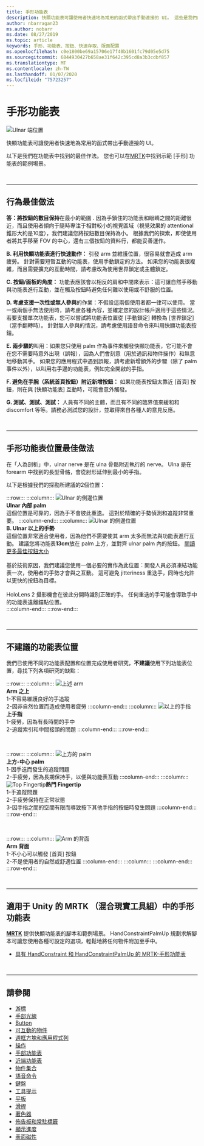 ```yaml
---
title: 手形功能表
description: 快顯功能表可讓使用者快速地為常用的函式帶出手動連接的 UI。 這些是我們的最佳做法和功能表的建議。
author: nbarragan23
ms.author: nobarr
ms.date: 08/27/2019
ms.topic: article
keywords: 手形、功能表、按鈕、快速存取、版面配置
ms.openlocfilehash: c0e1800be69a15706e17f40b1601fc79d05e5d75
ms.sourcegitcommit: 6844930427b658ae31f642c395cd8a3b3cdbf857
ms.translationtype: MT
ms.contentlocale: zh-TW
ms.lasthandoff: 01/07/2020
ms.locfileid: "75723257"
---
```

# <a name="hand-menu"></a>手形功能表

![Ulnar 端位置](images/UX/UX_Hero_HandMenu.jpg)

快顯功能表可讓使用者快速地為常用的函式帶出手動連接的 UI。 

以下是我們在功能表中找到的最佳作法。 您也可以在[MRTK](https://github.com/microsoft/MixedRealityToolkit-Unity/blob/mrtk_release/Documentation/README_Solver.md#hand-menu-with-handconstraint-and-handconstraintpalmup)中找到示範 [手形] 功能表的範例場景。

<br>

---

## <a name="behavior-best-practices"></a>行為最佳做法
**答：將按鈕的數目保持**在最小的範圍 . 因為手鎖住的功能表和眼睛之間的距離很近，而且使用者傾向于隨時專注于相對較小的視覺區域（視覺效果的 attentional 錐形大約是10度），我們建議您將按鈕數目保持為小。 根據我們的探索，即使使用者將其手移至 FOV 的中心，還有三個按鈕的資料行，都能妥善運作。 

**B. 利用快顯功能表進行快速動作：** 引發 arm 並維護位置，很容易就會造成 arm 疲勞。 針對需要短暫互動的功能表，使用手動鎖定的方法。 如果您的功能表很複雜，而且需要擴充的互動時間，請考慮改為使用世界鎖定或主體鎖定。 

**C. 按鈕/面板的角度：** 功能表應該會以相反的肩和中間來表示：這可讓自然手移動與功能表進行互動，並在觸及按鈕時避免任何難以使用或不舒服的位置。 

**D. 考慮支援一次性或無人參與**的作業：不假設這兩個使用者都一律可以使用。 當一或兩個手無法使用時，請考慮各種內容，並確定您的設計帳戶適用于這些情況。 若要支援單次功能表，您可以嘗試將功能表位置從 [手動鎖定] 轉換為 [世界鎖定] （當手翻轉時）。 針對無人參與的情況，請考慮使用語音命令來叫用快顯功能表按鈕。

**E. 兩步驟的**叫用：如果您只使用 palm 作為事件來觸發快顯功能表，它可能不會在您不需要時意外出現（誤報），因為人們會刻意（用於通訊和物件操作）和無意地移動其手。 如果您的應用程式中遇到誤報，請考慮新增額外的步驟（除了 palm 事件以外），以叫用右手邊的功能表，例如完全開啟的手指。

**F. 避免在手腕（系統首頁按鈕）附近新增按鈕：** 如果功能表按鈕太靠近 [首頁] 按鈕，則在與 [快顯功能表] 互動時，可能會意外觸發。

**G. 測試、測試、測試：** 人員有不同的主體，而且有不同的臨界值來緩和和 discomfort 等等。請務必測試您的設計，並取得來自各種人的意見反應。

<br>

---

## <a name="hand-menu-placement-best-practices"></a>手形功能表位置最佳做法

在「人為剖析」中，ulnar nerve 是在 ulna 骨骼附近執行的 nerve。 Ulna 是在 forearm 中找到的長型骨骼，會從肘形延伸到最小的手指。

以下是根據我們的探勘所建議的2個位置：


:::row:::
    :::column:::
        ![Ulnar 的側邊位置](images/UlnarSideHandMenu.gif)<br>
        **Ulnar 內部 palm**<br>
        這個位置是可靠的，因為手不會彼此重迭。 這對於精確的手勢偵測和追蹤非常重要。
    :::column-end:::
    :::column:::
        ![Ulnar 的側邊位置](images/UlnarAboveHandMenu.gif)<br>
        **B. Ulnar 以上的手勢**<br>
        這個位置非常適合使用者，因為他們不需要使其 arm 太多而無法與功能表進行互動。 建議您將功能表**13cm**放在 palm 上方，並對齊 ulnar palm 內的按鈕。 [閱讀更多最佳按鈕大小](interactable-object.md)<br>
        <br>
        基於技術原因，我們建議您使用一個必要的實作為此位置：開發人員必須凍結功能表一次，使用者的手勢才會與之互動。 這可避免 jitteriness 重迭手，同時也允許以更快的按鈕為目標。<br>
        <br>
        HoloLens 2 攝影機會在彼此分開時識別正確的手。 任何重迭的手可能會導致手中的功能表遠離錨點位置。<br>
    :::column-end:::
:::row-end:::



<br>

---

## <a name="menu-positions-that-are-not-recommended"></a>不建議的功能表位置
我們已使用不同的功能表配置和位置完成使用者研究，**不建議**使用下列功能表位置，尋找下列各項研究的缺點：


:::row:::
    :::column:::
        ![上述 arm](images/AboveArm.gif)<br>
        **Arm 之上**<br>
        1-不容易維護良好的手追蹤<br>
        2-因非自然位置而造成使用者疲勞
    :::column-end:::
    :::column:::
        ![以上的手指](images/AboveFingers.gif)<br>
        **上手指**<br>
        1-疲勞，因為有長時間的手中<br>
        2-追蹤索引和中間接頭的問題
    :::column-end:::
:::row-end:::

<br>

:::row:::
    :::column:::
        ![上方的 palm](images/handCenter.gif)<br>
        **上方-中心 palm**<br>
        1-因手迭而發生的追蹤問題<br>
        2-手疲勞，因為長期保持手，以便與功能表互動
    :::column-end:::
    :::column:::
        ![Top Fingertip](images/TopFingerTip.gif)**熱門 Fingertip**<br>
        1-手追蹤問題<br>
        2-手疲勞保持在正常狀態<br>
        3-因手指之間的空間有限而導致按下其他手指的按鈕時發生問題
    :::column-end:::
:::row-end:::

<br>

:::row:::
    :::column:::
        ![Arm](images/BackOfTheArm.gif) 的背面<br>
        **Arm 背面**<br>
        1-不小心可以觸發 [首頁] 按鈕<br>
        2-不是使用者的自然或舒適位置
    :::column-end:::
    :::column:::
    :::column-end:::
:::row-end:::

<br>

---

## <a name="hand-menu-in-mrtk-mixed-reality-toolkit-for-unity"></a>適用于 Unity 的 MRTK （混合現實工具組）中的手形功能表
**[MRTK](https://github.com/Microsoft/MixedRealityToolkit-Unity)** 提供快顯功能表的腳本和範例場景。 HandConstraintPalmUp 規劃求解腳本可讓您使用各種可設定的選項，輕鬆地將任何物件附加至手中。

* [具有 HandConstraint 和 HandConstraintPalmUp 的 MRTK-手形功能表](https://github.com/microsoft/MixedRealityToolkit-Unity/blob/mrtk_release/Documentation/README_Solver.md#hand-menu-with-handconstraint-and-handconstraintpalmup)


<br>

---


## <a name="see-also"></a>請參閱

* [游標](cursors.md)
* [手部光線](point-and-commit.md)
* [Button](button.md)
* [可互動的物件](interactable-object.md)
* [週框方塊和應用程式列](app-bar-and-bounding-box.md)
* [操作](direct-manipulation.md)
* [手部功能表](hand-menu.md)
* [近端功能表](near-menu.md)
* [物件集合](object-collection.md)
* [語音命令](voice-input.md)
* [鍵盤](keyboard.md)
* [工具提示](tooltip.md)
* [平板](slate.md)
* [滑桿](slider.md)
* [著色器](shader.md)
* [佈告板和常駐標籤](billboarding-and-tag-along.md)
* [顯示進度](progress.md)
* [表面磁性](surface-magnetism.md)
